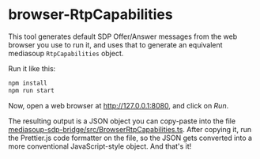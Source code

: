 # browser-RtpCapabilities

This tool generates default SDP Offer/Answer messages from the web browser you use to run it, and uses that to generate an equivalent mediasoup `RtpCapabilities` object.

Run it like this:

```sh
npm install
npm run start
```

Now, open a web browser at http://127.0.0.1:8080, and click on *Run*.

The resulting output is a JSON object you can copy-paste into the file [mediasoup-sdp-bridge/src/BrowserRtpCapabilities.ts](../../src/BrowserRtpCapabilities.ts). After copying it, run the Prettier.js code formatter on the file, so the JSON gets converted into a more conventional JavaScript-style object. And that's it!
